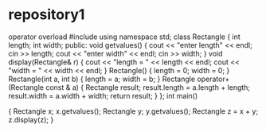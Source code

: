 # repository1
operator overload
#include<iostream>
using namespace std;
class Rectangle
{
	int length;
	int width;
public:
	void getvalues()
	{
		cout << "enter length" << endl;
		cin >> length;
		cout << "enter width" << endl;
		cin >> width;
	}
	void display(Rectangle& r)
	{
		cout << "length = " << length << endl;
		cout << "width = " << width << endl;
	}
	Rectangle()
	{
		length = 0;
		width = 0;
	}
	Rectangle(int a, int b)
	{
		length = a;
		width = b;
	}
	Rectangle operator+ (Rectangle const & a)
	{
		Rectangle result;
		result.length = a.length + length;
		result.width = a.width + width;
		return result;
	}
};
int main()

{
	Rectangle x;
	x.getvalues();
	Rectangle y;
	y.getvalues();
	Rectangle z = x + y;
	z.display(z);
}
